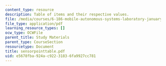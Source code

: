 ```yaml
---
content_type: resource
description: Table of items and their respective values.
file: /media/courses/6-186-mobile-autonomous-systems-laboratory-january-iap-2005/e5678fba924ac92231836fa9927cc781_sensorpointtable.pdf
file_type: application/pdf
learning_resource_types: []
ocw_type: OCWFile
parent_title: Study Materials
parent_type: CourseSection
resourcetype: Document
title: sensorpointtable.pdf
uid: e5678fba-924a-c922-3183-6fa9927cc781
---
```

